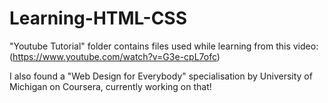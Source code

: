 # Learning-HTML-CSS
"Youtube Tutorial" folder contains files used while learning from this video: (https://www.youtube.com/watch?v=G3e-cpL7ofc)

I also found a "Web Design for Everybody" specialisation by University of Michigan on Coursera, currently working on that!
